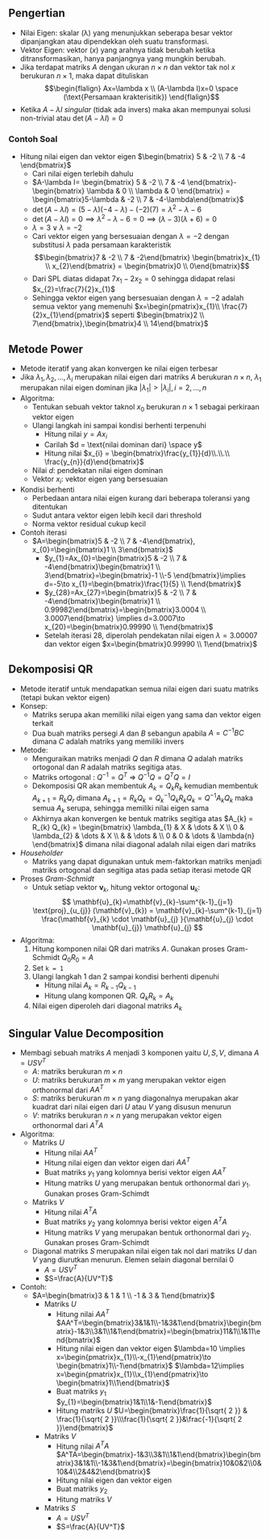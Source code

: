 ## Pengertian
- Nilai Eigen: skalar (λ) yang menunjukkan seberapa besar vektor dipanjangkan atau dipendekkan oleh suatu transformasi.
- Vektor Eigen: vektor ($x$) yang arahnya tidak berubah ketika ditransformasikan, hanya panjangnya yang mungkin berubah.
- Jika terdapat matriks $A$ dengan ukuran $n \times n$ dan vektor tak nol $x$ berukuran $n \times 1$, maka dapat dituliskan $$\begin{flalign}
Ax=\lambda x  \\
(A-\lambda I)x=0 \space (\text{Persamaan krakterisitik}) \end{flalign}$$
- Ketika $A-\lambda I$ *singular* (tidak ada invers) maka akan mempunyai solusi non-trivial atau $\det(A-\lambda I) =0$
### Contoh Soal
- Hitung nilai eigen dan vektor eigen $\begin{bmatrix} 5 & -2 \\ 7 & -4 \end{bmatrix}$
	- Cari nilai eigen terlebih dahulu
	- $A-\lambda I= \begin{bmatrix} 5 & -2 \\ 7 & -4 \end{bmatrix}-\begin{bmatrix} \lambda & 0 \\ \lambda & 0 \end{bmatrix} = \begin{bmatrix}5-\lambda & -2 \\ 7 & -4-\lambda\end{bmatrix}$
	- $\det(A-\lambda I) = (5-\lambda)(-4-\lambda)-(-2)(7) = \lambda^2-\lambda-6$
	- $\det(A-\lambda I)=0\implies \lambda^2-\lambda-6=0\implies(\lambda-3)(\lambda+6)=0$
	- $\lambda=3\vee \lambda=-2$
	- Cari vektor eigen yang bersesuaian dengan $\lambda=-2$ dengan substitusi $\lambda$ pada persamaan karakteristik
	  $$\begin{bmatrix}7 & -2 \\ 7 & -2\end{bmatrix} \begin{bmatrix}x_{1} \\ x_{2}\end{bmatrix} = \begin{bmatrix}0 \\ 0\end{bmatrix}$$
	- Dari SPL diatas didapat $7x_{1}-2x_{2}=0$ sehingga didapat relasi $x_{2}=\frac{7}{2}x_{1}$
	- Sehingga vektor eigen yang bersesuaian dengan $\lambda =-2$ adalah semua vektor yang memenuhi $x=\begin{pmatrix}x_{1}\\ \frac{7}{2}x_{1}\end{pmatrix}$ seperti $\begin{bmatrix}2 \\ 7\end{bmatrix},\begin{bmatrix}4 \\ 14\end{bmatrix}$
## Metode Power
- Metode iteratif yang akan konvergen ke nilai eigen terbesar
- Jika $\lambda_{1}, \lambda_{2}, \dots,\lambda_{i}$ merupakan nilai eigen dari matriks $A$ berukuran $n\times n$, $\lambda_{1}$ merupakan nilai eigen dominan jika $|\lambda_{1}|>|\lambda_{i}|, i=2,\dots,n$
- Algoritma:
	- Tentukan sebuah vektor taknol $x_{0}$ berukuran $n \times 1$ sebagai perkiraan vektor eigen
	- Ulangi langkah ini sampai kondisi berhenti terpenuhi
		- Hitung nilai $y = Ax_{i}$
		- Carilah $d = \text{nilai dominan dari} \space y$
		- Hitung nilai $x_{i} = \begin{bmatrix}\frac{y_{1}}{d}\\.\\.\\ \frac{y_{n}}{d}\end{bmatrix}$
	- Nilai $d$: pendekatan nilai eigen dominan
	- Vektor $x_{i}$: vektor eigen yang bersesuaian
- Kondisi berhenti
	- Perbedaan antara nilai eigen kurang dari beberapa toleransi yang ditentukan
	- Sudut antara vektor eigen lebih kecil dari threshold
	- Norma vektor residual cukup kecil
- Contoh iterasi
	- $A=\begin{bmatrix}5 & -2 \\ 7 & -4\end{bmatrix}, x_{0}=\begin{bmatrix}1 \\ 3\end{bmatrix}$ 
		- $y_{1}=Ax_{0}=\begin{bmatrix}5 & -2 \\ 7 & -4\end{bmatrix}\begin{bmatrix}1 \\ 3\end{bmatrix}=\begin{bmatrix}-1 \\-5 \end{bmatrix}\implies d=-5\to x_{1}=\begin{bmatrix}\frac{1}{5} \\ 1\end{bmatrix}$
		- $y_{28}=Ax_{27}=\begin{bmatrix}5 & -2 \\ 7 & -4\end{bmatrix}\begin{bmatrix}1 \\ 0.99982\end{bmatrix}=\begin{bmatrix}3.0004 \\ 3.0007\end{bmatrix} \implies d=3.0007\to x_{20}=\begin{bmatrix}0.99990 \\ 1\end{bmatrix}$
		- Setelah iterasi 28, diperolah pendekatan nilai eigen $\lambda=3.00007$ dan vektor eigen $x=\begin{bmatrix}0.99990 \\ 1\end{bmatrix}$
## Dekomposisi QR
- Metode iteratif untuk mendapatkan semua nilai eigen dari suatu matriks (tetapi bukan vektor eigen)
- Konsep:
	- Matriks serupa akan memiliki nilai eigen yang sama dan vektor eigen terkait
	- Dua buah matriks persegi $A$ dan $B$ sebangun apabila $A=C^{-1}BC$ dimana $C$ adalah matriks yang memiliki invers
- Metode:
	- Menguraikan matriks menjadi $Q$ dan $R$ dimana $Q$ adalah matriks ortogonal dan $R$ adalah matriks segitiga atas. 
	- Matriks ortogonal : $Q^{-1} = Q^T$ => $Q^{-1}Q = Q^TQ=I$
	- Dekomposisi QR akan membentuk $A_{k} = Q_{k} R_{k}$ kemudian membentuk $A_{k+1} =R_{k} Q_{r}$ dimana $A_{k+1} = R_{k} Q_{k} = Q^{-1}_{k} Q_{k} R_{k} Q_{k} = Q^{-1} A_{k} Q_{k}$ maka semua $A_{k}$ serupa, sehingga memiliki nilai eigen sama
	- Akhirnya akan konvergen ke bentuk matriks segitiga atas $A_{k} = R_{k} Q_{k} = \begin{bmatrix}  \lambda_{1} & X & \dots & X \\ 0 & \lambda_{2} & \dots & X \\ & & \dots & \\ 0 & 0 & \dots & \lambda{n} \end{bmatrix}$ dimana nilai diagonal adalah nilai eigen dari matriks
- *Householder*
	- Matriks yang dapat digunakan untuk mem-faktorkan matriks menjadi matriks ortogonal dan segitiga atas pada setiap iterasi metode QR
- Proses *Gram-Schmidt*
	- Untuk setiap vektor $\mathbf{{v}}_{k}$, hitung vektor ortogonal $\mathbf{u}_{k}$:
	$$
	\mathbf{u}_{k}=\mathbf{v}_{k}-\sum^{k-1}_{j=1} \text{proj}_{u_{j}} (\mathbf{v}_{k}) = \mathbf{v}_{k}-\sum^{k-1}_{j=1} \frac{\mathbf{v}_{k} \cdot \mathbf{u}_{j} }{\mathbf{u}_{j} \cdot \mathbf{u}_{j}} \mathbf{u}_{j}
$$
- Algoritma:
	1. Hitung komponen nilai QR dari matriks $A$. Gunakan proses Gram-Schmidt $Q_{0} R_{0} = A$
	2. Set `k = 1`
	3. Ulangi langkah 1 dan 2 sampai kondisi berhenti dipenuhi
		- Hitung nilai $A_{k} = R_{k-1} Q_{k-1}$
		- Hitung ulang komponen QR. $Q_{k}R_{k}=A_{k}$
	4. Nilai eigen diperoleh dari diagonal matriks $A_{k}$
## Singular Value Decomposition
- Membagi sebuah matriks $A$ menjadi 3 komponen yaitu $U,S, V$, dimana $A=USV^T$
	- $A$: matriks berukuran $m\times n$
	- $U$: matriks berukuran $m\times m$ yang merupakan vektor eigen orthonormal dari $AA^T$
	- $S$: matriks berukuran $m\times n$ yang diagonalnya merupakan akar kuadrat dari nilai eigen dari $U$ atau $V$ yang disusun menurun
	- $V$: matriks berukuran $n\times n$ yang merupakan vektor eigen orthonormal dari $A^TA$
- Algoritma:
	- Matriks $U$
		- Hitung nilai $AA^T$
		- Hitung nilai eigen dan vektor eigen dari $AA^T$
		- Buat matriks $y_{1}$ yang kolomnya berisi vektor eigen $AA^T$
		- Hitung matriks $U$ yang merupakan bentuk orthonormal dari $y_{1}$. Gunakan proses Gram-Schimdt
	- Matriks $V$
		- Hitung nilai $A^TA$
		- Buat matriks $y_{2}$ yang kolomnya berisi vektor eigen $A^TA$
		- Hitung matriks $V$ yang merupakan bentuk orthonormal dari $y_{2}$. Gunakan proses Gram-Schimdt
	- Diagonal matriks $S$ merupakan nilai eigen tak nol dari matriks $U$ dan $V$ yang diurutkan menurun. Elemen selain diagonal bernilai $0$
		- $A=USV^T$
		- $S=\frac{A}{UV^T}$
- Contoh:
	- $A=\begin{bmatrix}3 & 1 & 1 \\ -1 & 3 & 1\end{bmatrix}$
		- Matriks $U$
			- Hitung nilai $AA^T$
			  $AA^T=\begin{bmatrix}3&1&1\\-1&3&1\end{bmatrix}\begin{bmatrix}-1&3\\3&1\\1&1\end{bmatrix}=\begin{bmatrix}11&1\\1&11\end{bmatrix}$
			- Hitung nilai eigen dan vektor eigen
			  $\lambda=10 \implies x=\begin{pmatrix}x_{1}\\-x_{1}\end{pmatrix}\to \begin{bmatrix}1\\-1\end{bmatrix}$
			  $\lambda=12\implies x=\begin{pmatrix}x_{1}\\x_{1}\end{pmatrix}\to \begin{bmatrix}1\\1\end{bmatrix}$
			- Buat matriks $y_{1}$ 
			  $y_{1}=\begin{bmatrix}1&1\\1&-1\end{bmatrix}$
			- Hitung matriks $U$
			  $U=\begin{bmatrix}\frac{1}{\sqrt{ 2 }} & \frac{1}{\sqrt{ 2 }}\\\frac{1}{\sqrt{ 2 }}&\frac{-1}{\sqrt{ 2 }}\end{bmatrix}$
		- Matriks $V$
			- Hitung nilai $A^TA$
			  $A^TA=\begin{bmatrix}-1&3\\3&1\\1&1\end{bmatrix}\begin{bmatrix}3&1&1\\-1&3&1\end{bmatrix}=\begin{bmatrix}10&0&2\\0&10&4\\2&4&2\end{bmatrix}$
			- Hitung nilai eigen dan vektor eigen
			- Buat matriks $y_{2}$
			- Hitung matriks $V$
		- Matriks $S$
			- $A=USV^T$
			- $S=\frac{A}{UV^T}$